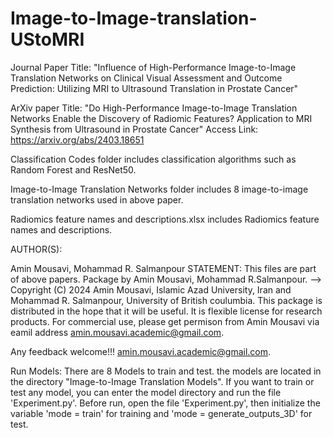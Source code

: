 # Image-to-Image-translation-UStoMRI
Journal Paper Title: "Influence of High-Performance Image-to-Image Translation Networks on Clinical Visual Assessment and Outcome Prediction: Utilizing MRI to Ultrasound Translation in Prostate Cancer"

ArXiv paper Title: "Do High-Performance Image-to-Image Translation Networks Enable the Discovery of Radiomic Features? Application to MRI Synthesis from Ultrasound in Prostate Cancer"
Access Link: https://arxiv.org/abs/2403.18651

Classification Codes folder includes classification algorithms such as Random Forest and ResNet50.

Image-to-Image Translation Networks folder includes 8 image-to-image translation networks used in above paper. 

Radiomics feature names and descriptions.xlsx includes Radiomics feature names and descriptions. 

AUTHOR(S):

Amin Mousavi, Mohammad R. Salmanpour
STATEMENT: This files are part of above papers. Package by Amin Mousavi, Mohammad R.Salmanpour. --> Copyright (C) 2024 Amin Mousavi, Islamic Azad University, Iran and Mohammad R. Salmanpour, University of British coulumbia. This package is distributed in the hope that it will be useful. It is flexible license for research products. For commercial use, please get permison from Amin Mousavi via eamil address amin.mousavi.academic@gmail.com.

Any feedback welcome!!! amin.mousavi.academic@gmail.com.

Run Models:
There are 8 Models to train and test. the models are located in the directory "Image-to-Image Translation Models". If you want to train or test any model, you can enter the model directory and run the file 'Experiment.py'. Before run, open the file 'Experiment.py', then initialize the variable 'mode = train' for training and 'mode = generate_outputs_3D' for test.
